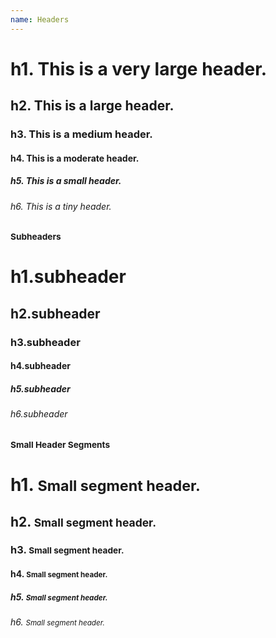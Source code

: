 ```yaml
---
name: Headers
---
```

<h1>h1. This is a very large header.</h1>
<h2>h2. This is a large header.</h2>
<h3>h3. This is a medium header.</h3>
<h4>h4. This is a moderate header.</h4>
<h5>h5. This is a small header.</h5>
<h6>h6. This is a tiny header.</h6>
<h3><small>Subheaders</small></h3>
<h1 class="subheader">h1.subheader</h1>
<h2 class="subheader">h2.subheader</h2>
<h3 class="subheader">h3.subheader</h3>
<h4 class="subheader">h4.subheader</h4>
<h5 class="subheader">h5.subheader</h5>
<h6 class="subheader">h6.subheader</h6>
<h3><small>Small Header Segments</small></h3>
<h1>h1. <small>Small segment header.</small></h1>
<h2>h2. <small>Small segment header.</small></h2>
<h3>h3. <small>Small segment header.</small></h3>
<h4>h4. <small>Small segment header.</small></h4>
<h5>h5. <small>Small segment header.</small></h5>
<h6>h6. <small>Small segment header.</small></h6>
